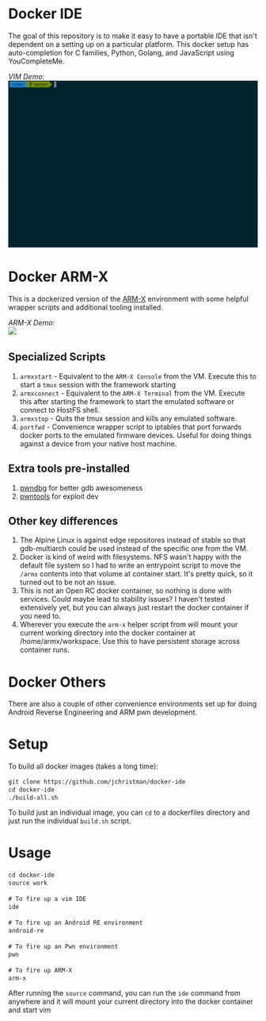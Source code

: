 # Docker IDE

The goal of this repository is to make it easy to have a portable IDE that isn't dependent on a setting up on a particular platform. This docker setup has auto-completion for C families, Python, Golang, and JavaScript using YouCompleteMe.

*VIM Demo:*  
![](https://github.com/jchristman/docker-ide/blob/readme-gif/ide-demo.gif?raw=true)

# Docker ARM-X

This is a dockerized version of the [ARM-X](https://armx.exploitlab.net/) environment with some helpful wrapper scripts and additional tooling installed.

*ARM-X Demo:*  
![](https://github.com/jchristman/docker-ide/blob/readme-gif/docker-armx-demo.gif?raw=true)

## Specialized Scripts

 1. `armxstart` - Equivalent to the `ARM-X Console` from the VM. Execute this to start a `tmux` session with the framework starting
 2. `armxconnect` - Equivalent to the `ARM-X Terminal` from the VM. Execute this after starting the framework to start the emulated software or connect to HostFS shell.
 3. `armxstop` - Quits the tmux session and kills any emulated software.
 4. `portfwd` - Convenience wrapper script to iptables that port forwards docker ports to the emulated firmware devices. Useful for doing things against a device from your native host machine.

## Extra tools pre-installed

 1. [pwndbg](https://github.com/pwndbg/pwndbg) for better gdb awesomeness
 2. [pwntools](https://github.com/Gallopsled/pwntools) for exploit dev

## Other key differences

 1. The Alpine Linux is against edge repositores instead of stable so that gdb-multiarch could be used instead of the specific one from the VM.
 2. Docker is kind of weird with filesystems. NFS wasn't happy with the default file system so I had to write an entrypoint script to move the `/armx` contents into that volume at container start. It's pretty quick, so it turned out to be not an issue.
 3. This is not an Open RC docker container, so nothing is done with services. Could maybe lead to stability issues? I haven't tested extensively yet, but you can always just restart the docker container if you need to.
 4. Wherever you execute the `arm-x` helper script from will mount your current working directory into the docker container at /home/armx/workspace. Use this to have persistent storage across container runs.

# Docker Others

There are also a couple of other convenience environments set up for doing Android Reverse Engineering and ARM pwn development.

Setup
=====

To build all docker images (takes a long time):

```
git clone https://github.com/jchristman/docker-ide
cd docker-ide
./build-all.sh
```

To build just an individual image, you can `cd` to a dockerfiles directory and just run the individual `build.sh` script.

Usage
=====

```
cd docker-ide
source work

# To fire up a vim IDE
ide

# To fire up an Android RE environment
android-re

# To fire up an Pwn environment
pwn

# To fire up ARM-X
arm-x
```

After running the `source` command, you can run the `ide` command from anywhere and it will mount your current directory into the docker container and start vim
